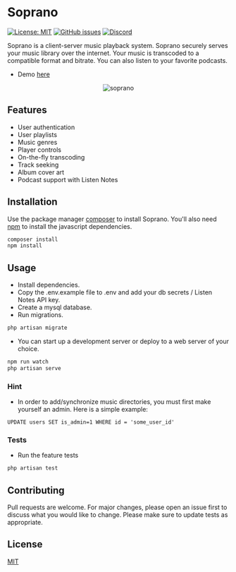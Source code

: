 # Soprano

<a href='https://choosealicense.com/licenses/mit/' rel='License'>![License: MIT](https://img.shields.io/badge/License-MIT-blue.svg)</a>
<a href='https://github.com/whleucka/soprano-sanctum/issues' rel='Issues'>![GitHub issues](https://img.shields.io/github/issues/whleucka/soprano-sanctum)</a>
<a href='https://discord.com/channels/760550600777138258' rel='Discord Server'>![Discord](https://img.shields.io/discord/760550600777138258)</a>

Soprano is a client-server music playback system. Soprano securely serves your music library over the internet. Your music is transcoded to a compatible format and bitrate. You can also listen to your favorite podcasts.

-   Demo [here](https://soprano.williamhleucka.com/)

<!--## Screenshots-->

<p align="center">
<img src="https://bit.ly/3qrFFnU" alt="soprano"><br>
</p>

## Features

-   User authentication
-   User playlists
-   Music genres
-   Player controls
-   On-the-fly transcoding
-   Track seeking
-   Album cover art
-   Podcast support with Listen Notes

## Installation

Use the package manager [composer](https://getcomposer.org/download/) to install Soprano. You'll also need [npm](https://www.npmjs.com/) to install the javascript dependencies.

```bash
composer install
npm install
```

## Usage

-   Install dependencies.
-   Copy the .env.example file to .env and add your db secrets / Listen Notes API key.
-   Create a mysql database.
-   Run migrations.

```bash
php artisan migrate
```

-   You can start up a development server or deploy to a web server of your choice.

```bash
npm run watch
php artisan serve
```

### Hint

-   In order to add/synchronize music directories, you must first make yourself an admin. Here is a simple example:

```mysql
UPDATE users SET is_admin=1 WHERE id = 'some_user_id'
```

### Tests

-   Run the feature tests

```php
php artisan test
```

## Contributing

Pull requests are welcome. For major changes, please open an issue first to discuss what you would like to change.
Please make sure to update tests as appropriate.

## License

[MIT](https://choosealicense.com/licenses/mit/)
